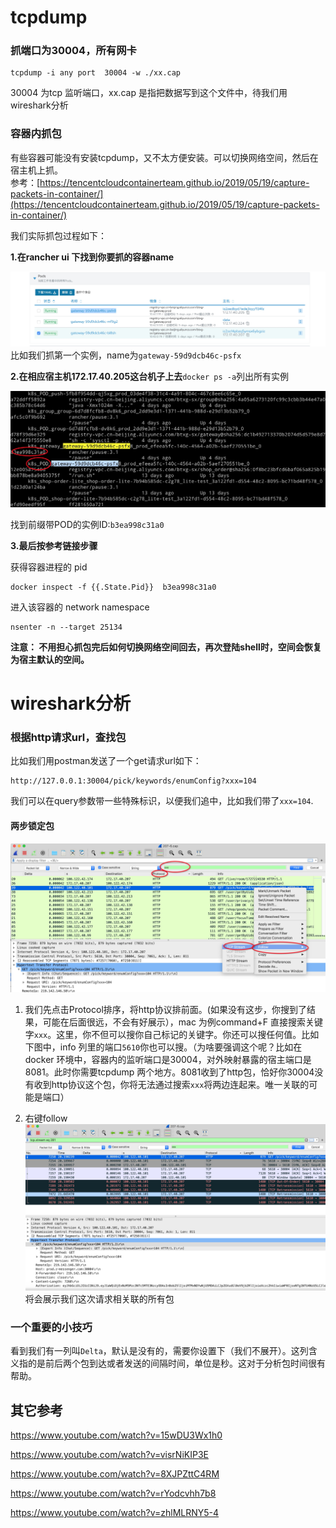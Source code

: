 # tcpdump

### 抓端口为30004，所有网卡

```
tcpdump -i any port  30004 -w ./xx.cap
```

30004 为tcp 监听端口，xx.cap 是指把数据写到这个文件中，待我们用wireshark分析

### 容器内抓包

有些容器可能没有安装tcpdump，又不太方便安装。可以切换网络空间，然后在宿主机上抓。  
参考：[https://tencentcloudcontainerteam.github.io/2019/05/19/capture-packets-in-container/](https://tencentcloudcontainerteam.github.io/2019/05/19/capture-packets-in-container/)

我们实际抓包过程如下：

**1.在rancher ui 下找到你要抓的容器name**

![](/assets/x.jpg)  
比如我们抓第一个实例，name为`gateway-59d9dcb46c-psfx`

**2.在相应宿主机172.17.40.205这台机子上去**`docker ps -a`列出所有实例

![](/assets/2.jpg)

找到前缀带POD的实例ID:`b3ea998c31a0`

**3.最后按参考链接步骤**

获得容器进程的 pid

```
docker inspect -f {{.State.Pid}}  b3ea998c31a0
```

进入该容器的 network namespace

```
nsenter -n --target 25134
```

**注意： 不用担心抓包完后如何切换网络空间回去，再次登陆shell时，空间会恢复为宿主默认的空间。**

# wireshark分析

### 根据http请求url，查找包

比如我们用postman发送了一个get请求url如下：

```
http://127.0.0.1:30004/pick/keywords/enumConfig?xxx=104
```

我们可以在query参数带一些特殊标识，以便我们追中，比如我们带了`xxx=104`.

#### 两步锁定包

![](/assets/4.jpg)  
1. 我们先点击Protocol排序，将http协议排前面。\(如果没有这步，你搜到了结果，可能在后面很远，不会有好展示），mac 为例command+F 直接搜索关键字`xxx`。这里，你不但可以搜你自己标记的关键字。你还可以搜任何值。比如下图中，info 列里的端口`5610`你也可以搜。（为啥要强调这个呢？比如在docker 环境中，容器内的监听端口是30004，对外映射暴露的宿主端口是8081。此时你需要tcpdump 两个地方。8081收到了http包，恰好你30004没有收到http协议这个包，你将无法通过搜索`xxx`将两边连起来。唯一关联的可能是端口）

1. 右键follow
   ![](/assets/5.jpg)
   将会展示我们这次请求相关联的所有包

### 一个重要的小技巧

看到我们有一列叫`Delta`，默认是没有的，需要你设置下（我们不展开）。这列含义指的是前后两个包到达或者发送的间隔时间，单位是秒。这对于分析包时间很有帮助。



## 其它参考
https://www.youtube.com/watch?v=15wDU3Wx1h0

https://www.youtube.com/watch?v=visrNiKIP3E

https://www.youtube.com/watch?v=8XJPZttC4RM

https://www.youtube.com/watch?v=rYodcvhh7b8

https://www.youtube.com/watch?v=zhlMLRNY5-4

